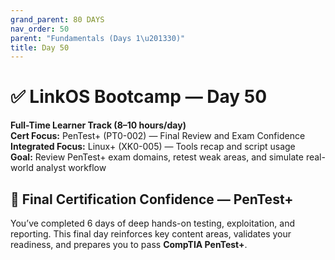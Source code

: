 ```yaml
---
grand_parent: 80 DAYS
nav_order: 50
parent: "Fundamentals (Days 1\u201330)"
title: Day 50
---
```

# ✅ LinkOS Bootcamp — Day 50

**Full-Time Learner Track (8–10 hours/day)**  
**Cert Focus:** PenTest+ (PT0-002) — Final Review and Exam Confidence  
**Integrated Focus:** Linux+ (XK0-005) — Tools recap and script usage  
**Goal:** Review PenTest+ exam domains, retest weak areas, and simulate real-world analyst workflow



## 🎯 Final Certification Confidence — PenTest+

You’ve completed 6 days of deep hands-on testing, exploitation, and reporting. This final day reinforces key content areas, validates your readiness, and prepares you to pass **CompTIA PenTest+**.

